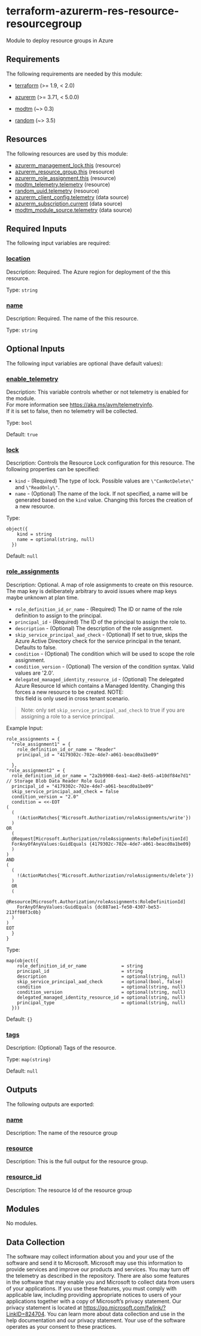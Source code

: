 <!-- BEGIN_TF_DOCS -->
# terraform-azurerm-res-resource-resourcegroup
Module to deploy resource groups in Azure

<!-- markdownlint-disable MD033 -->
## Requirements

The following requirements are needed by this module:

- <a name="requirement_terraform"></a> [terraform](#requirement\_terraform) (>= 1.9, < 2.0)

- <a name="requirement_azurerm"></a> [azurerm](#requirement\_azurerm) (>= 3.71, < 5.0.0)

- <a name="requirement_modtm"></a> [modtm](#requirement\_modtm) (~> 0.3)

- <a name="requirement_random"></a> [random](#requirement\_random) (~> 3.5)

## Resources

The following resources are used by this module:

- [azurerm_management_lock.this](https://registry.terraform.io/providers/hashicorp/azurerm/latest/docs/resources/management_lock) (resource)
- [azurerm_resource_group.this](https://registry.terraform.io/providers/hashicorp/azurerm/latest/docs/resources/resource_group) (resource)
- [azurerm_role_assignment.this](https://registry.terraform.io/providers/hashicorp/azurerm/latest/docs/resources/role_assignment) (resource)
- [modtm_telemetry.telemetry](https://registry.terraform.io/providers/azure/modtm/latest/docs/resources/telemetry) (resource)
- [random_uuid.telemetry](https://registry.terraform.io/providers/hashicorp/random/latest/docs/resources/uuid) (resource)
- [azurerm_client_config.telemetry](https://registry.terraform.io/providers/hashicorp/azurerm/latest/docs/data-sources/client_config) (data source)
- [azurerm_subscription.current](https://registry.terraform.io/providers/hashicorp/azurerm/latest/docs/data-sources/subscription) (data source)
- [modtm_module_source.telemetry](https://registry.terraform.io/providers/azure/modtm/latest/docs/data-sources/module_source) (data source)

<!-- markdownlint-disable MD013 -->
## Required Inputs

The following input variables are required:

### <a name="input_location"></a> [location](#input\_location)

Description: Required. The Azure region for deployment of the this resource.

Type: `string`

### <a name="input_name"></a> [name](#input\_name)

Description: Required. The name of the this resource.

Type: `string`

## Optional Inputs

The following input variables are optional (have default values):

### <a name="input_enable_telemetry"></a> [enable\_telemetry](#input\_enable\_telemetry)

Description: This variable controls whether or not telemetry is enabled for the module.  
For more information see <https://aka.ms/avm/telemetryinfo>.  
If it is set to false, then no telemetry will be collected.

Type: `bool`

Default: `true`

### <a name="input_lock"></a> [lock](#input\_lock)

Description:   Controls the Resource Lock configuration for this resource. The following properties can be specified:

  - `kind` - (Required) The type of lock. Possible values are `\"CanNotDelete\"` and `\"ReadOnly\"`.
  - `name` - (Optional) The name of the lock. If not specified, a name will be generated based on the `kind` value. Changing this forces the creation of a new resource.

Type:

```hcl
object({
    kind = string
    name = optional(string, null)
  })
```

Default: `null`

### <a name="input_role_assignments"></a> [role\_assignments](#input\_role\_assignments)

Description: Optional. A map of role assignments to create on this resource. The map key is deliberately arbitrary to avoid issues where map keys maybe unknown at plan time.

- `role_definition_id_or_name` - (Required) The ID or name of the role definition to assign to the principal.
- `principal_id` - (Required) The ID of the principal to assign the role to.
- `description` - (Optional) The description of the role assignment.
- `skip_service_principal_aad_check` - (Optional) If set to true, skips the Azure Active Directory check for the service principal in the tenant. Defaults to false.
- `condition` - (Optional) The condition which will be used to scope the role assignment.
- `condition_version` - (Optional) The version of the condition syntax. Valid values are '2.0'.
- `delegated_managed_identity_resource_id` - (Optional) The delegated Azure Resource Id which contains a Managed Identity. Changing this forces a new resource to be created. NOTE:  
this field is only used in cross tenant scenario.

> Note: only set `skip_service_principal_aad_check` to true if you are assigning a role to a service principal.

Example Input:
```hcl
role_assignments = {
  "role_assignment1" = {
    role_definition_id_or_name = "Reader"
    principal_id = "4179302c-702e-4de7-a061-beacd0a1be09"
    
  },
"role_assignment2" = {
  role_definition_id_or_name = "2a2b9908-6ea1-4ae2-8e65-a410df84e7d1" // Storage Blob Data Reader Role Guid
  principal_id = "4179302c-702e-4de7-a061-beacd0a1be09"
  skip_service_principal_aad_check = false
  condition_version = "2.0"
  condition = <<-EOT
(
  (
    !(ActionMatches{'Microsoft.Authorization/roleAssignments/write'})
  )
OR
  (
  @Request[Microsoft.Authorization/roleAssignments:RoleDefinitionId]
  ForAnyOfAnyValues:GuidEquals {4179302c-702e-4de7-a061-beacd0a1be09}
  )
)
AND
(
  (
    !(ActionMatches{'Microsoft.Authorization/roleAssignments/delete'})
  )
  OR
  (
    @Resource[Microsoft.Authorization/roleAssignments:RoleDefinitionId]
    ForAnyOfAnyValues:GuidEquals {dc887ae1-fe50-4307-be53-213ff08f3c0b}
  )
)
EOT  
  }
}
```

Type:

```hcl
map(object({
    role_definition_id_or_name             = string
    principal_id                           = string
    description                            = optional(string, null)
    skip_service_principal_aad_check       = optional(bool, false)
    condition                              = optional(string, null)
    condition_version                      = optional(string, null)
    delegated_managed_identity_resource_id = optional(string, null)
    principal_type                         = optional(string, null)
  }))
```

Default: `{}`

### <a name="input_tags"></a> [tags](#input\_tags)

Description: (Optional) Tags of the resource.

Type: `map(string)`

Default: `null`

## Outputs

The following outputs are exported:

### <a name="output_name"></a> [name](#output\_name)

Description: The name of the resource group

### <a name="output_resource"></a> [resource](#output\_resource)

Description: This is the full output for the resource group.

### <a name="output_resource_id"></a> [resource\_id](#output\_resource\_id)

Description: The resource Id of the resource group

## Modules

No modules.

<!-- markdownlint-disable-next-line MD041 -->
## Data Collection

The software may collect information about you and your use of the software and send it to Microsoft. Microsoft may use this information to provide services and improve our products and services. You may turn off the telemetry as described in the repository. There are also some features in the software that may enable you and Microsoft to collect data from users of your applications. If you use these features, you must comply with applicable law, including providing appropriate notices to users of your applications together with a copy of Microsoft’s privacy statement. Our privacy statement is located at <https://go.microsoft.com/fwlink/?LinkID=824704>. You can learn more about data collection and use in the help documentation and our privacy statement. Your use of the software operates as your consent to these practices.
<!-- END_TF_DOCS -->